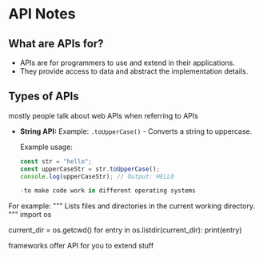 # API Notes

## What are APIs for?
- APIs are for programmers to use and extend in their applications.
- They provide access to data and abstract the implementation details.

## Types of APIs

mostly people talk about web APIs when referring to APIs
- **String API:** Example: `.toUpperCase()` - Converts a string to uppercase.

  Example usage:
  ```javascript
  const str = "hello";
  const upperCaseStr = str.toUpperCase();
  console.log(upperCaseStr); // Output: HELLO

  -to make code work in different operating systems
For example:
  """ Lists files and directories in the current working directory. """
  import os

  current_dir = os.getcwd()
  for entry in os.listdir(current_dir):
    print(entry)

frameworks offer API for you to extend stuff
